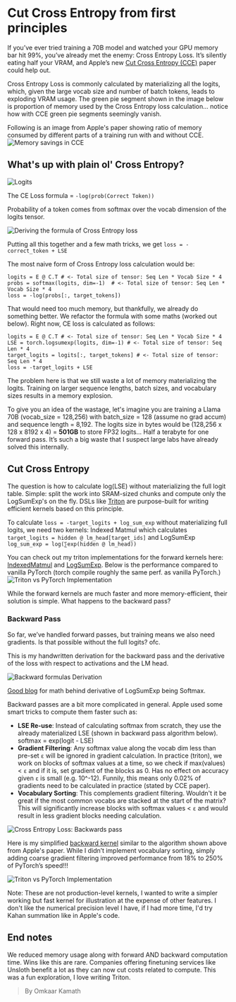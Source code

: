 # Cut Cross Entropy from first principles

If you’ve ever tried training a 70B model and watched your GPU memory bar hit 99%, you’ve already met the enemy: Cross Entropy Loss. It’s silently eating half your VRAM, and Apple’s new [Cut Cross Entropy (CCE)](https://arxiv.org/html/2411.09009v1) paper could help out.

Cross Entropy Loss is commonly calculated by materializing all the logits, which, given the large vocab size and number of batch tokens, leads to exploding VRAM usage. The green pie segment shown in the image below is proportion of memory used by the Cross Entropy loss calculation... notice how with CCE green pie segments seemingly vanish.

Following is an image from Apple's paper showing ratio of memory consumed by different parts of a training run with and without CCE.
![Memory savings in CCE](https://raw.githubusercontent.com/omkaark/omkaark.github.io/refs/heads/main/public/8-cce/memory-savings.png?raw=true)

## What's up with plain ol' Cross Entropy?

<img style="max-height: 20rem !important;" src="https://raw.githubusercontent.com/omkaark/omkaark.github.io/refs/heads/main/public/8-cce/logits.png?raw=true" alt="Logits" />

The CE Loss formula = `-log(prob(Correct Token))`

Probability of a token comes from softmax over the vocab dimension of the logits tensor.

![Deriving the formula of Cross Entropy loss](https://raw.githubusercontent.com/omkaark/omkaark.github.io/refs/heads/main/public/8-cce/cross-entropy-derive.jpg?raw=true)

Putting all this together and a few math tricks, we get `loss = -correct_token + LSE`

The most naive form of Cross Entropy loss calculation would be:
```
logits = E @ C.T # <- Total size of tensor: Seq Len * Vocab Size * 4
probs = softmax(logits, dim=-1)  # <- Total size of tensor: Seq Len * Vocab Size * 4
loss = -log(probs[:, target_tokens])
```

That would need too much memory, but thankfully, we already do something better. We refactor the formula with some maths (worked out below). Right now, CE loss is calculated as follows:
```
logits = E @ C.T # <- Total size of tensor: Seq Len * Vocab Size * 4
LSE = torch.logsumexp(logits, dim=-1) # <- Total size of tensor: Seq Len * 4
target_logits = logits[:, target_tokens] # <- Total size of tensor: Seq Len * 4
loss = -target_logits + LSE
```

The problem here is that we still waste a lot of memory materializing the logits. Training on larger sequence lengths, batch sizes, and vocabulary sizes results in a memory explosion.

To give you an idea of the wastage, let's imagine you are training a Llama 70B (vocab_size = 128,256) with batch_size = 128 (assume no grad accum) and sequence length = 8,192. The logits size in bytes would be (128,256 x 128 x 8192 x 4) = **501GB** to store FP32 logits... Half a terabyte for one forward pass. It’s such a big waste that I suspect large labs have already solved this internally.

## Cut Cross Entropy

The question is how to calculate log(LSE) without materializing the full logit table. Simple: split the work into SRAM-sized chunks and compute only the LogSumExp's on the fly. DSLs like [Triton](https://triton-lang.org/main/index.html) are purpose-built for writing efficient kernels based on this principle.

To calculate `loss = -target_logits + log_sum_exp` without materializing full logits, we need two kernels: Indexed Matmul which calculates `target_logits = hidden @ lm_head[target_ids]` and LogSumExp `log_sum_exp = log(∑exp(hidden @ lm_head))`

You can check out my triton implementations for the forward kernels here: [IndexedMatmul](https://github.com/omkaark/cut-cross-entropy-simplified/blob/main/ce_fwd.py#L23) and [LogSumExp](https://github.com/omkaark/cut-cross-entropy-simplified/blob/main/ce_fwd.py#L59). Below is the performance compared to vanilla PyTorch (torch compile roughly the same perf. as vanilla PyTorch.)
![Triton vs PyTorch Implementation](https://raw.githubusercontent.com/omkaark/omkaark.github.io/refs/heads/main/public/8-cce/bench-results.png?raw=true)

While the forward kernels are much faster and more memory-efficient, their solution is simple. What happens to the backward pass?

### Backward Pass

So far, we’ve handled forward passes, but training means we also need gradients. Is that possible without the full logits? ofc.

This is my handwritten derivation for the backward pass and the derivative of the loss with respect to activations and the LM head.

![Backward formulas Derivation](https://raw.githubusercontent.com/omkaark/omkaark.github.io/refs/heads/main/public/8-cce/bwd-derivation.jpg?raw=true)

[Good blog](https://indii.org/blog/gradients-of-softmax-and-logsumexp/) for math behind derivative of LogSumExp being Softmax.

Backward passes are a bit more complicated in general. Apple used some smart tricks to compute them faster such as:
- **LSE Re-use**: Instead of calculating softmax from scratch, they use the already materialized LSE (shown in backward pass algorithm below). softmax = exp(logit - LSE)
- **Gradient Filtering**: Any softmax value along the vocab dim less than pre-set `ɛ` will be ignored in gradient calculation. In practice (triton), we work on blocks of softmax values at a time, so we check if max(values) < `ɛ` and if it is, set gradient of the blocks as 0. Has no effect on accuracy given `ɛ` is small (e.g. 10^-12). Funnily, this means only 0.02% of gradients need to be calculated in practice (stated by CCE paper).
- **Vocabulary Sorting**: This complements gradient filtering. Wouldn't it be great if the most common vocabs are stacked at the start of the matrix? This will significantly increase blocks with softmax values < `ɛ` and would result in less gradient blocks needing calculation.

![Cross Entropy Loss: Backwards pass](https://raw.githubusercontent.com/omkaark/omkaark.github.io/refs/heads/main/public/8-cce/cel-bwd.png?raw=true)

Here is my simplified [backward kernel](https://github.com/omkaark/cut-cross-entropy-simplified/blob/main/ce_bwd.py#L37) similar to the algorithm shown above from Apple's paper. While I didn’t implement vocabulary sorting, simply adding coarse gradient filtering improved performance from 18% to 250% of PyTorch’s speed!!!

![Triton vs PyTorch Implementation](https://raw.githubusercontent.com/omkaark/omkaark.github.io/refs/heads/main/public/8-cce/bench-results-bwd.png?raw=true)

Note: These are not production-level kernels, I wanted to write a simpler working but fast kernel for illustration at the expense of other features. I don't like the numerical precision level I have, if I had more time, I'd try Kahan summation like in Apple's code.

## End notes

We reduced memory usage along with forward AND backward computation time. Wins like this are rare. Companies offering finetuning services like Unsloth benefit a lot as they can now cut costs related to compute. This was a fun exploration, I love writing Triton.

> By Omkaar Kamath